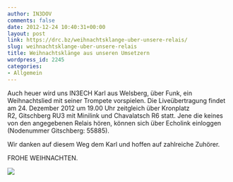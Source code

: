 ```yaml
---
author: IN3DOV
comments: false
date: 2012-12-24 10:40:31+00:00
layout: post
link: https://drc.bz/weihnachtsklange-uber-unsere-relais/
slug: weihnachtsklange-uber-unsere-relais
title: Weihnachtsklänge aus unseren Umsetzern
wordpress_id: 2245
categories:
- Allgemein
---
```


Auch heuer wird uns IN3ECH Karl aus Welsberg, über Funk, ein Weihnachtslied mit seiner Trompete vorspielen. Die Liveübertragung findet am 24. Dezember 2012 um 19.00 Uhr zeitgleich über Kronplatz R2, Gitschberg RU3 mit Minilink und Chavalatsch R6 statt. Jene die keines von den angegebenen Relais hören, können sich über Echolink einloggen (Nodenummer Gitschberg: 55885).

Wir danken auf diesem Weg dem Karl und hoffen auf zahlreiche Zuhörer.

FROHE WEIHNACHTEN.

[![](https://drc.bz/wp-content/uploads/2010/12/trompete.jpg)](https://drc.bz/wp-content/uploads/2010/12/trompete.jpg)

